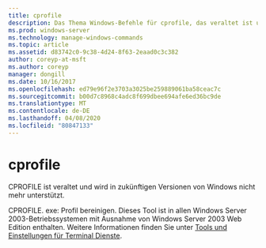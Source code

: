 ```yaml
---
title: cprofile
description: Das Thema Windows-Befehle für cprofile, das veraltet ist und in zukünftigen Versionen von Windows nicht mehr unterstützt wird.
ms.prod: windows-server
ms.technology: manage-windows-commands
ms.topic: article
ms.assetid: d83742c0-9c38-4d24-8f63-2eaad0c3c382
author: coreyp-at-msft
ms.author: coreyp
manager: dongill
ms.date: 10/16/2017
ms.openlocfilehash: ed79e96f2e3703a3025be259889061ba58ceac7c
ms.sourcegitcommit: b00d7c8968c4adc8f699dbee694afe6ed36bc9de
ms.translationtype: MT
ms.contentlocale: de-DE
ms.lasthandoff: 04/08/2020
ms.locfileid: "80847133"
---
```

# <a name="cprofile"></a>cprofile

CPROFILE ist veraltet und wird in zukünftigen Versionen von Windows nicht mehr unterstützt.

CPROFILE. exe: Profil bereinigen. Dieses Tool ist in allen Windows Server 2003-Betriebssystemen mit Ausnahme von Windows Server 2003 Web Edition enthalten. Weitere Informationen finden Sie unter [Tools und Einstellungen für Terminal Dienste](https://technet.microsoft.com/library/cc776289(v=ws.10).aspx).